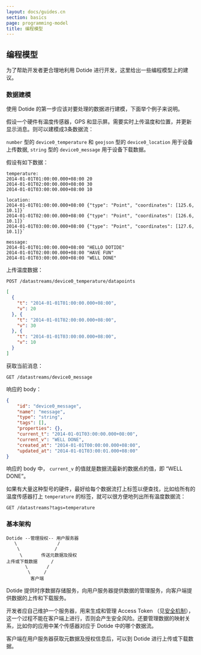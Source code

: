 ```yaml
---
layout: docs/guides.cn
section: basics
page: programming-model
title: 编程模型
---
```


## 编程模型

为了帮助开发者更合理地利用 Dotide 进行开发，这里给出一些编程模型上的建议。

### 数据建模

使用 Dotide 的第一步应该对要处理的数据进行建模，下面举个例子来说明。

假设一个硬件有温度传感器，GPS 和显示屏。需要实时上传温度和位置，并更新显示消息。则可以建模成3条数据流：

`number` 型的 `device0_temperature` 和 `geojson` 型的 `device0_location` 用于设备上传数据, `string` 型的 `device0_message` 用于设备下载数据。

假设有如下数据：

```
temperature:
2014-01-01T01:00:00.000+08:00 20
2014-01-01T02:00:00.000+08:00 30
2014-01-01T03:00:00.000+08:00 10

location:
2014-01-01T01:00:00.000+08:00 {"type": "Point", "coordinates": [125.6, 10.1]}`
2014-01-01T02:00:00.000+08:00 {"type": "Point", "coordinates": [126.6, 10.1]}`
2014-01-01T03:00:00.000+08:00 {"type": "Point", "coordinates": [127.6, 10.1]}`

message:
2014-01-01T01:00:00.000+08:00 "HELLO DOTIDE"
2014-01-01T02:00:00.000+08:00 "HAVE FUN"
2014-01-01T03:00:00.000+08:00 "WELL DONE"
```

上传温度数据：

```
POST /datastreams/device0_temperature/datapoints
```
```json
[
  {
    "t": "2014-01-01T01:00:00.000+08:00",
    "v": 20
  }, {
    "t": "2014-01-01T02:00:00.000+08:00",
    "v": 30
  }, {
    "t": "2014-01-01T03:00:00.000+08:00",
    "v": 10
  }
]
```

获取当前消息：

```
GET /datastreams/device0_message
```

响应的 body：

```json
{
    "id": "device0_message",
    "name": "message",
    "type": "string",
    "tags": [],
    "properties": {},
    "current_t": "2014-01-01T03:00:00.000+08:00",
    "current_v": "WELL DONE",
    "created_at": "2014-01-01T00:00:00.000+08:00",
    "updated_at": "2014-01-01T03:00:01.000+08:00"
}
```

响应的 body 中， `current_v` 的值就是数据流最新的数据点的值，即 “WELL DONE”。

如果有大量这种型号的硬件，最好给每个数据流打上标签以便查找，比如给所有的温度传感器打上 `temperature` 的标签，就可以很方便地列出所有温度数据流：

```
GET /datastreams?tags=temperature
```

### 基本架构

```
Dotide --管理授权-- 用户服务器
   \               /
    \             /
     \       传送元数据及授权
上传或下载数据     /
       \       /
        \     /
         客户端
```

Dotide 提供时序数据存储服务，向用户服务器提供数据的管理服务，向客户端提供数据的上传和下载服务。

开发者应自己维护一个服务器，用来生成和管理 Access Token （见[安全机制][security]），这一个过程不能在客户端上进行，否则会产生安全风险。还要管理数据的映射关系，比如你的应用中某个传感器对应于 Dotide 中的哪个数据流。

客户端在用户服务器获取元数据及授权信息后，可以到 Dotide 进行上传或下载数据。


[security]: /cn/docs/guides/basics/security.html